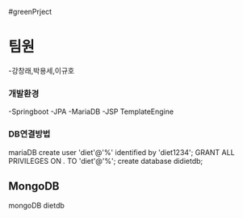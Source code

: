 #greenPrject

# 팀원
-강창래,박용세,이규호

### 개발환경
-Springboot
-JPA
-MariaDB
-JSP TemplateEngine


### DB연결방법
mariaDB
create user 'diet'@'%' identified by 'diet1234';
GRANT ALL PRIVILEGES ON *.* TO 'diet'@'%';
create database didietdb;
## MongoDB
mongoDB
dietdb
